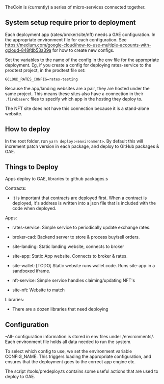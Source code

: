 TheCoin is (currently) a series of micro-services connected together.

## System setup require prior to deployment

Each deployment app (rates/broker/site/nft) needs a GAE configuration.  In the appropriate environment file for each configuration.  See https://medium.com/google-cloud/how-to-use-multiple-accounts-with-gcloud-848fdb53a39a for how to create new configs.

Set the variables to the name of the config in the env file for the appropriate deployment.  Eg, if you create a config for deploying rates-service to the prodtest project, in the prodtest file set:

`GCLOUD_RATES_CONFIG=rates-testing`

Because the app/landing websites are a pair, they are hosted under the same project.  This means these sites also have a connection in their `.firebaserc` files to specify which app in the hosting they deploy to.

The NFT site does not have this connection because it is a stand-alone website.

## How to deploy

In the root folder, run `yarn deploy:<environment>`.  By default this will increment patch version in each package, and deploy to GitHub packages & GAE.

## Things to Deploy

Apps deploy to GAE, libraries to github packages.s

Contracts:
 - It is important that contracts are deployed first.  When a contract is deployed, it's address is written into a json file that is included with the code when deployed.

Apps:

 - rates-service: Simple service to periodically update exchange rates.
 - broker-cad: Backend server to store & process buy/sell orders.
 - site-landing: Static landing website, connects to broker
 - site-app: Static App website.  Connects to broker & rates.
 - site-wallet: [TODO] Static website runs wallet code. Runs site-app in a sandboxed iframe.

 - nft-service: Simple service handles claiming/updating NFT's
 - site-nft: Website to match

Libraries:
 - There are a dozen libraries that need deploying

## Configuration

-All- configuration information is stored in env files under <root>/environments/<name>.  Each environment
file holds all data needed to run the system.

To select which config to use, we set the environment variable CONFIG_NAME.  This triggers loading the appropriate configuration, and ensures that the deployment goes to the correct app engine etc.

The script <root>/tools/predeploy.ts contains some useful actions that are used to deploy to GAE.
